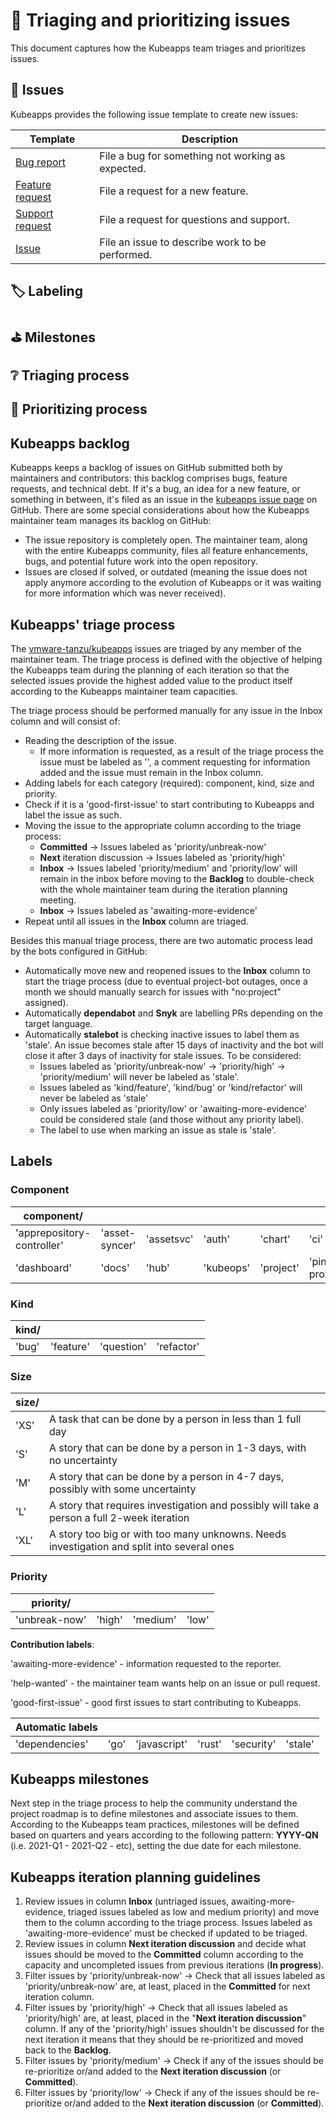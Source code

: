 # 🔬 Triaging and prioritizing issues

This document captures how the Kubeapps team triages and prioritizes issues.

## 📝 Issues

Kubeapps provides the following issue template to create new issues:

| Template                                                                                                                     | Description                                       |
| ---------------------------------------------------------------------------------------------------------------------------- | ------------------------------------------------- |
| [Bug report](https://github.com/vmware-tanzu/kubeapps/issues/new?assignees=&labels=kind%2Fbug&template=bug_report.md&title=) | File a bug for something not working as expected. |
| [Feature request]()                                                                                                          | File a request for a new feature.                 |
| [Support request]()                                                                                                          | File a request for questions and support.         |
| [Issue]()                                                                                                                    | File an issue to describe work to be performed.   |

## 🏷 Labeling

## ⛳️ Milestones

## ❔ Triaging process

## 🔢 Prioritizing process

## Kubeapps backlog

Kubeapps keeps a backlog of issues on GitHub submitted both by maintainers and contributors: this backlog comprises bugs, feature requests, and technical debt. If it's a bug, an idea for a new feature, or something in between, it's filed as an issue in the [kubeapps issue page](https://github.com/vmware-tanzu/kubeapps/issues) on GitHub.
There are some special considerations about how the Kubeapps maintainer team manages its backlog on GitHub:

- The issue repository is completely open. The maintainer team, along with the entire Kubeapps community, files all feature enhancements, bugs, and potential future work into the open repository.
- Issues are closed if solved, or outdated (meaning the issue does not apply anymore according to the evolution of Kubeapps or it was waiting for more information which was never received).

## Kubeapps' triage process

The [vmware-tanzu/kubeapps](https://github.com/vmware-tanzu/kubeapps) issues are triaged by any member of the maintainer team. The triage process is defined with the objective of helping the Kubeapps team during the planning of each iteration so that the selected issues provide the highest added value to the product itself according to the Kubeapps maintainer team capacities.

The triage process should be performed manually for any issue in the Inbox column and will consist of:

- Reading the description of the issue.
  - If more information is requested, as a result of the triage process the issue must be labeled as '<awaiting-more-evidence>', a comment requesting for information added and the issue must remain in the Inbox column.
- Adding labels for each category (required): component, kind, size and priority.
- Check if it is a 'good-first-issue' to start contributing to Kubeapps and label the issue as such.
- Moving the issue to the appropriate column according to the triage process:
  - **Committed** → Issues labeled as 'priority/unbreak-now'
  - **Next** iteration discussion → Issues labeled as 'priority/high'
  - **Inbox** → Issues labeled 'priority/medium' and 'priority/low' will remain in the inbox before moving to the **Backlog** to double-check with the whole maintainer team during the iteration planning meeting.
  - **Inbox** → Issues labeled as 'awaiting-more-evidence'
- Repeat until all issues in the **Inbox** column are triaged.

Besides this manual triage process, there are two automatic process lead by the bots configured in GitHub:

- Automatically move new and reopened issues to the **Inbox** column to start the triage process (due to eventual project-bot outages, once a month we should manually search for issues with "no:project" assigned).
- Automatically **dependabot** and **Snyk** are labelling PRs depending on the target language.
- Automatically **stalebot** is checking inactive issues to label them as 'stale'. An issue becomes stale after 15 days of inactivity and the bot will close it after 3 days of inactivity for stale issues. To be considered:
  - Issues labeled as 'priority/unbreak-now' → 'priority/high' → 'priority/medium' will never be labeled as 'stale'.
  - Issues labeled as 'kind/feature', 'kind/bug' or 'kind/refactor' will never be labeled as 'stale'
  - Only issues labeled as 'priority/low' or 'awaiting-more-evidence' could be considered stale (and those without any priority label).
  - The label to use when marking an issue as stale is 'stale'.

## Labels

### Component

| component/                 |                |            |           |           |                  |
| -------------------------- | -------------- | ---------- | --------- | --------- | ---------------- |
| 'apprepository-controller' | 'asset-syncer' | 'assetsvc' | 'auth'    | 'chart'   | 'ci'             |
| 'dashboard'                | 'docs'         | 'hub'      | 'kubeops' | 'project' | 'pinniped-proxy' |

### Kind

| kind/ |           |            |            |
| ----- | --------- | ---------- | ---------- |
| 'bug' | 'feature' | 'question' | 'refactor' |

### Size

| size/ |                                                                                             |
| ----- | ------------------------------------------------------------------------------------------- |
| 'XS'  | A task that can be done by a person in less than 1 full day                                 |
| 'S'   | A story that can be done by a person in 1-3 days, with no uncertainty                       |
| 'M'   | A story that can be done by a person in 4-7 days, possibly with some uncertainty            |
| 'L'   | A story that requires investigation and possibly will take a person a full 2-week iteration |
| 'XL'  | A story too big or with too many unknowns. Needs investigation and split into several ones  |

### Priority

| priority/     |        |          |       |
| ------------- | ------ | -------- | ----- |
| 'unbreak-now' | 'high' | 'medium' | 'low' |

**Contribution labels**:

'awaiting-more-evidence' - information requested to the reporter.

'help-wanted' - the maintainer team wants help on an issue or pull request.

'good-first-issue' - good first issues to start contributing to Kubeapps.

| Automatic labels |      |              |        |            |         |
| ---------------- | ---- | ------------ | ------ | ---------- | ------- |
| 'dependencies'   | 'go' | 'javascript' | 'rust' | 'security' | 'stale' |

## Kubeapps milestones

Next step in the triage process to help the community understand the project roadmap is to define milestones and associate issues to them.
According to the Kubeapps team practices, milestones will be defined based on quarters and years according to the following pattern: **YYYY-QN** (i.e. 2021-Q1 - 2021-Q2 - etc), setting the due date for each milestone.

## Kubeapps iteration planning guidelines

1. Review issues in column **Inbox** (untriaged issues, awaiting-more-evidence, triaged issues labeled as low and medium priority) and move them to the column according to the triage process. Issues labeled as 'awaiting-more-evidence' must be checked if updated to be triaged.
2. Review issues in column **Next iteration discussion** and decide what issues should be moved to the **Committed** column according to the capacity and uncompleted issues from previous iterations (**In progress**).
3. Filter issues by 'priority/unbreak-now' → Check that all issues labeled as 'priority/unbreak-now' are, at least, placed in the **Committed** for next iteration column.
4. Filter issues by 'priority/high' → Check that all issues labeled as 'priority/high' are, at least, placed in the "**Next iteration discussion**" column. If any of the 'priority/high' issues shouldn't be discussed for the next iteration it means that they should be re-prioritized and moved back to the **Backlog**.
5. Filter issues by 'priority/medium' → Check if any of the issues should be re-prioritize or/and added to the **Next iteration discussion** (or **Committed**).
6. Filter issues by 'priority/low' → Check if any of the issues should be re-prioritize or/and added to the **Next iteration discussion** (or **Committed**).
